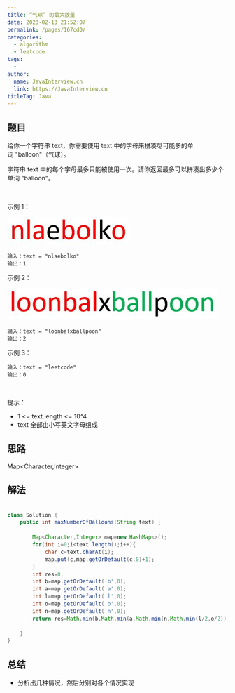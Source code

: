 ```yaml
---
title: “气球” 的最大数量
date: 2023-02-13 21:52:07
permalink: /pages/167cd0/
categories:
  - algorithm
  - leetcode
tags:
  - 
author: 
  name: JavaInterview.cn
  link: https://JavaInterview.cn
titleTag: Java
---
```



## 题目

给你一个字符串 text，你需要使用 text 中的字母来拼凑尽可能多的单词 "balloon"（气球）。

字符串 text 中的每个字母最多只能被使用一次。请你返回最多可以拼凑出多少个单词 "balloon"。

 

示例 1：

![](/media/pictures/leetcode/1536_ex1_upd.jpeg)


    输入：text = "nlaebolko"
    输出：1
示例 2：

![](/media/pictures/leetcode/1536_ex2_upd.jpeg)


    输入：text = "loonbalxballpoon"
    输出：2
示例 3：

    输入：text = "leetcode"
    输出：0
 

提示：

- 1 <= text.length <= 10^4
- text 全部由小写英文字母组成

## 思路

Map<Character,Integer>

## 解法
```java

class Solution {
    public int maxNumberOfBalloons(String text) {

        Map<Character,Integer> map=new HashMap<>();
        for(int i=0;i<text.length();i++){
            char c=text.charAt(i);
            map.put(c,map.getOrDefault(c,0)+1);
        }
        int res=0;
        int b=map.getOrDefault('b',0);
        int a=map.getOrDefault('a',0);
        int l=map.getOrDefault('l',0);
        int o=map.getOrDefault('o',0);
        int n=map.getOrDefault('n',0);
        return res=Math.min(b,Math.min(a,Math.min(n,Math.min(l/2,o/2))));

    }
}
```

## 总结

- 分析出几种情况，然后分别对各个情况实现 
